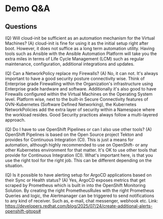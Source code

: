 # Demo Q&A

## Questions

(Q) Will cloud-init be sufficient as an automation mechanism for the Virtual Machines?
(A) cloud-init is fine for using it as the initial setup right after boot. However, it does not suffice as a long term automation utility. Having tools such as Ansible with the Ansible Automation Platform will take you the extra miles in terms of Life Cycle Management (LCM) such as regular maintenance, configuration, additional integrations and updates.

(Q) Can a NetworkPolicy replace my Firewalls?
(A) No, it can not. It's always important to have a good security posture connectivity wise. Think of Enterprise grade Firewalling within the Organization's infrastructure using Enterprise grade hardware and software. Additionally it's also good to have Firewalls configured within the Virtual Machines on the Operating System level. Platform wise, next to the built-in Secure Connectivity features of OVN-Kubernetes (Software Defined Networking), the Kubernetes NetworkPolicies add the extra layer of security within a Namespace where the workload resides. Good Security practices always follow a multi-layered approach.

(Q) Do I have to use OpenShift Pipelines or can I also use other tools?
(A) OpenShift Pipelines is based on the Open Source project Tekton and provides for Continuous Integration (CI). This is just a means for automation, although highly recommended to use on OpenShift- or any other Kubernetes environment for that matter. It's OK to use other tools that provide for Continuous Integration (CI). What's important here, is that you use the right tool for the right job. This can be different depending on the situation.

(Q) Is it possible to have alerting setup for ArgoCD applications based on their Sync or Health status?
(A) Yes, ArgoCD exposes metrics that get scraped by Prometheus which is built in into the OpenShift Monitoring Solution. By creating the right PrometheusRules with the right Prometheus Queries and logic, the Alertmanager can be triggered to send notifications to any kind of receiver. Such as, e-mail, chat messenger, webhook etc.
Link: https://developers.redhat.com/blog/2025/07/24/create-additional-alerts-openshift-gitops#

